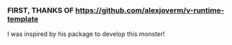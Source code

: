 ### FIRST, THANKS OF https://github.com/alexjoverm/v-runtime-template

I was inspired by his package to develop this monster!
